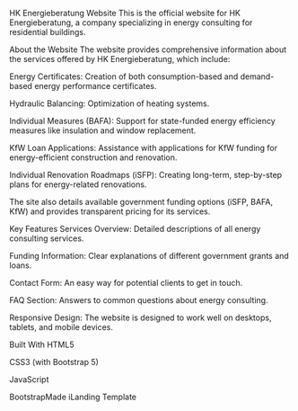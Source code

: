 
HK Energieberatung Website
This is the official website for HK Energieberatung, a company specializing in energy consulting for residential buildings.

About the Website
The website provides comprehensive information about the services offered by HK Energieberatung, which include:

Energy Certificates: Creation of both consumption-based and demand-based energy performance certificates.

Hydraulic Balancing: Optimization of heating systems.

Individual Measures (BAFA): Support for state-funded energy efficiency measures like insulation and window replacement.

KfW Loan Applications: Assistance with applications for KfW funding for energy-efficient construction and renovation.

Individual Renovation Roadmaps (iSFP): Creating long-term, step-by-step plans for energy-related renovations.

The site also details available government funding options (iSFP, BAFA, KfW) and provides transparent pricing for its services.

Key Features
Services Overview: Detailed descriptions of all energy consulting services.

Funding Information: Clear explanations of different government grants and loans.

Contact Form: An easy way for potential clients to get in touch.

FAQ Section: Answers to common questions about energy consulting.

Responsive Design: The website is designed to work well on desktops, tablets, and mobile devices.

Built With
HTML5

CSS3 (with Bootstrap 5)

JavaScript

BootstrapMade iLanding Template